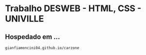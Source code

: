 # Trabalho DESWEB - HTML, CSS - UNIVILLE

## Hospedado em ...
```
gianfiamoncini04.github.io/carzone
```
